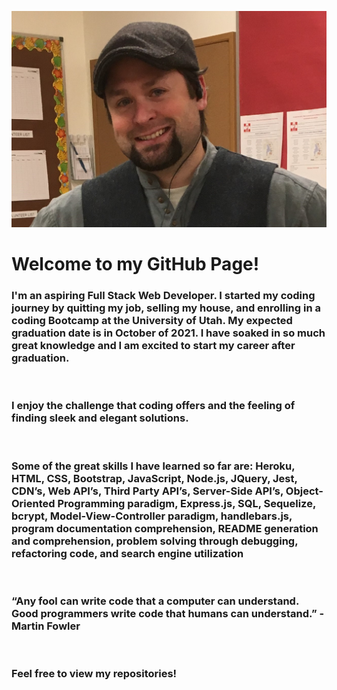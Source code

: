 
![That's me, Matt!](assets/images/me2.jpg)

# Welcome to my GitHub Page!

### I'm an aspiring Full Stack Web Developer. I started my coding journey by quitting my job, selling my house, and enrolling in a coding Bootcamp at the University of Utah. My expected graduation date is in October of 2021. I have soaked in so much great knowledge and I am excited to start my career after graduation.  
<br>

### I enjoy the challenge that coding offers and the feeling of finding sleek and elegant solutions. 
<br>

### Some of the great skills I have learned so far are: Heroku, HTML, CSS, Bootstrap, JavaScript, Node.js, JQuery, Jest, CDN’s, Web API’s, Third Party API’s, Server-Side API’s, Object-Oriented Programming paradigm, Express.js, SQL, Sequelize, bcrypt, Model-View-Controller paradigm, handlebars.js, program documentation comprehension, README generation and comprehension, problem solving through debugging, refactoring code, and search engine utilization   
<br>

### “Any fool can write code that a computer can understand. Good programmers write code that humans can understand.” - Martin Fowler
<br>

### Feel free to view my repositories! 

